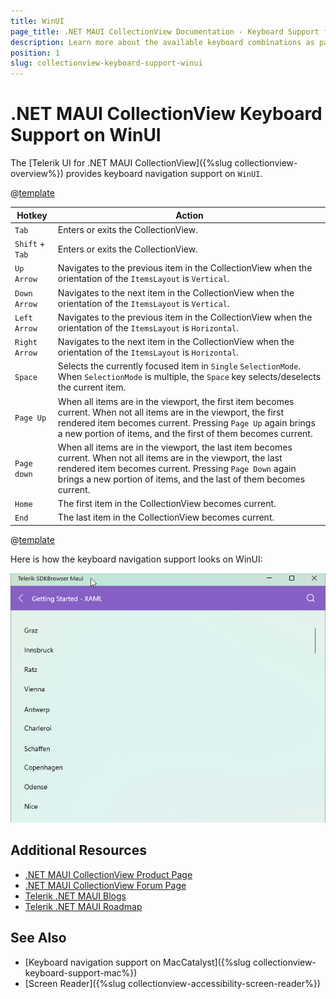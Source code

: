 ```yaml
---
title: WinUI
page_title: .NET MAUI CollectionView Documentation - Keyboard Support for WinUI
description: Learn more about the available keyboard combinations as part of the supported Telerik UI for .NET MAUI CollectionView accessibility standards.
position: 1
slug: collectionview-keyboard-support-winui
---
```


# .NET MAUI CollectionView Keyboard Support on WinUI

The [Telerik UI for .NET MAUI CollectionView]({%slug collectionview-overview%}) provides keyboard navigation support on `WinUI`.

@[template](/_contentTemplates/common/collectionview.md#collectionview-keyboard-common-text)


| Hotkey | Action |
| ------ | ------ |
| `Tab` | Enters or exits the CollectionView. |
| `Shift` + `Tab` | Enters or exits the CollectionView. |
| `Up Arrow` | Navigates to the previous item in the CollectionView when the orientation of the `ItemsLayout` is `Vertical`. |
| `Down Arrow` | Navigates to the next item in the CollectionView when the orientation of the `ItemsLayout` is `Vertical`. |
| `Left Arrow` | Navigates to the previous item in the CollectionView when the orientation of the `ItemsLayout` is `Horizontal`. |
| `Right Arrow` | Navigates to the next item in the CollectionView when the orientation of the `ItemsLayout` is `Horizontal`. |
| `Space` | Selects the currently focused item in `Single` `SelectionMode`. When `SelectionMode` is multiple, the `Space` key selects/deselects the current item. |
| `Page Up` | When all items are in the viewport, the first item becomes current. When not all items are in the viewport, the first rendered item becomes current. Pressing `Page Up` again brings a new portion of items, and the first of them becomes current. |
| `Page down` | When all items are in the viewport, the last item becomes current. When not all items are in the viewport, the last rendered item becomes current. Pressing `Page Down` again brings a new portion of items, and the last of them becomes current. |
| `Home` | The first item in the CollectionView becomes current. |
| `End` | The last item in the CollectionView becomes current. |


@[template](/_contentTemplates/common/collectionview.md#collectionview-keyboard-notes)

Here is how the keyboard navigation support looks on WinUI:

![.NET MAUI CollectionView Keyboard Navigation Support](../../images/collectionview-keyboard-navigation-support.gif)

## Additional Resources

- [.NET MAUI CollectionView Product Page](https://www.telerik.com/maui-ui/collectionview)
- [.NET MAUI CollectionView Forum Page](https://www.telerik.com/forums/maui?tagId=1829)
- [Telerik .NET MAUI Blogs](https://www.telerik.com/blogs/mobile-net-maui)
- [Telerik .NET MAUI Roadmap](https://www.telerik.com/support/whats-new/maui-ui/roadmap)

## See Also

- [Keyboard navigation support on MacCatalyst]({%slug collectionview-keyboard-support-mac%})
- [Screen Reader]({%slug collectionview-accessibility-screen-reader%})